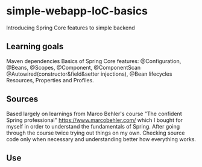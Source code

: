 # simple-webapp-IoC-basics
Introducing Spring Core features to simple backend

## Learning goals
Maven dependencies 
Basics of Spring Core features:
@Configuration, @Beans, @Scopes, @Component, @ComponentScan
@Autowired(constructor&field&setter injections), @Bean lifecycles
Resources, Properties and Profiles.

## Sources
Based largely on learnings from Marco Behler's course "The confident Spring professional" https://www.marcobehler.com/ which I bought for myself in order to understand the fundamentals of Spring. 
After going through the course twice trying out things on my own. Checking source code only when necessary and understanding better how everything works.

## Use

